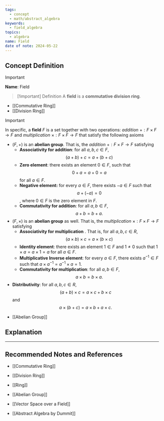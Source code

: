 ```yaml
---
tags:
  - concept
  - math/abstract_algebra
keywords:
  - field_algebra
topics:
  - algebra
name: Field
date of note: 2024-05-22
---
```


## Concept Definition

>[!important]
>**Name**: Field

>[!important] Definition
>A **field** is a **commutative division ring**.

- [[Commutative Ring]]
- [[Division Ring]]

>[!important] 
>In specific, a **field** $F$ is a set together with two operations: *addition* $+: F \times F\to F$ and *multiplication* $\times: F \times F\to F$ that satisfy the following axioms
>- $(F, +)$ is an **abelian group**. 
>  That is, the *addition* $+: F\times F\to F$ satisfying 
>	- **Associativity for addition**: for all $a, b, c \in F$, $$(a + b) + c = a + (b + c)$$
>	- **Zero element**: there exists an element $0 \in F$, such that $$0 + a = a + 0 = a$$ for all $a\in F.$
>	- **Negative element:** for every $a\in F$, there exists $-a \in F$ such that $$a + (-a) = 0$$, where $0\in F$ is the zero element in $F$.
>	- **Commutativity for addition**: for all $a, b\in F,$ $$a + b = b + a.$$
>- $(F, \times)$  is an **abelian group** as well.
>  That is, the *multiplication* $\times: F\times F \to F$ satisfying
>	- **Associativity for multiplication** . That is, for all $a, b, c \in R$, $$(a \times  b) \times c = a \times (b \times c)$$
>	- **Identity element**: there exists an element $1 \in F$ and $1\neq 0$ such that $1 \times a = a \times 1 = a$ for all $a\in F.$
>	- **Multiplicative Inverse element**: for every $a \in F$, there exists $a^{-1} \in F$ such that $a \times a^{-1} = a^{-1} \times a = 1.$ 	  	  
>	- **Commutativity for multiplication**: for all $a, b\in F,$ $$a \times b = b \times a.$$
>- **Distributivity**: for all $a, b, c\in R$, 
>  $$
>  (a + b) \times c = a\times c + b \times c
> $$ 
> and
>  $$
>  a \times (b + c) = a\times b + a \times c.
> $$ 

- [[Abelian Group]]

## Explanation





-----------
##  Recommended Notes and References

- [[Commutative Ring]]
- [[Division Ring]]
- [[Ring]]

- [[Abelian Group]]

- [[Vector Space over a Field]]

- [[Abstract Algebra by Dummit]]